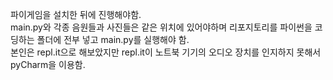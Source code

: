 파이게임을 설치한 뒤에 진행해야함.  
main.py와 각종 음원들과 사진들은 같은 위치에 있어야하며 리포지토리를 파이썬을 코딩하는 폴더에 전부 넣고 main.py를 실행해야 함.  
본인은 repl.it으로 해보았지만 repl.it이 노트북 기기의 오디오 장치를 인지하지 못해서 pyCharm을 이용함.
